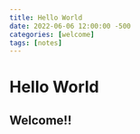 ```yaml
---
title: Hello World
date: 2022-06-06 12:00:00 -500
categories: [welcome]
tags: [notes]
---
```



# Hello World

## Welcome!!